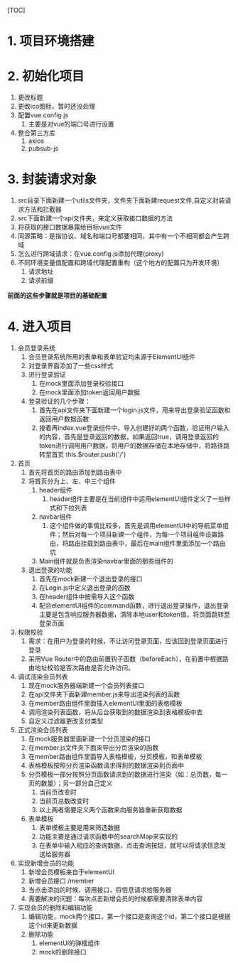 

[TOC]

# 1. 项目环境搭建

# 2. 初始化项目

1. 更改标题
2. 更改ico图标，暂时还没处理
3. 配置vue.config.js  
   1. 主要是对vue的端口号进行设置
4. 整合第三方库
   1. axios
   2. pubsub-js


# 3. 封装请求对象

1. src目录下面新建一个utils文件夹，文件夹下面新建request文件,自定义封装请求方法和拦截器
2. src下面新建一个api文件夹，来定义获取接口数据的方法
3. 将获取的接口数据暴露给目标vue文件
4. 同源策略：是指协议、域名和端口号都要相同，其中有一个不相同都会产生跨域
5. 怎么进行跨域请求：在vue.config.js添加代理(proxy)
6. 不同环境变量值配置和跨域代理配置重构（这个地方的配置只为开发环境）
   1. 请求地址
   2. 请求前缀

**前面的这些步骤就是项目的基础配置**

# 4. 进入项目

1. 会员登录系统
   1. 会员登录系统所用的表单和表单验证均来源于ElementUI组件
   2. 对登录界面添加了一些css样式
   3. 进行登录验证
      1. 在mock里面添加登录校验接口
      2. 在mock里面添加token返回用户数据
   4. 登录验证的几个步骤：
      1. 首先在api文件夹下面新建一个login.js文件，用来导出登录验证函数和返回用户数据函数
      2. 接着再index.vue登录组件中，导入创建好的两个函数，验证用户输入的内容，首先是登录返回的数据，如果返回true，调用登录返回的token进行调用用户数据，将用户的数据存储在本地存储中，将路径跳转至首页 this.$router.push('/')
2. 首页
   1. 首先将首页的路由添加到路由表中
   2. 将首页分为上、左、中三个组件
      1. header组件
         1. header组件主要是在当前组件中运用elementUI组件定义了一些样式和下拉列表
      2. navbar组件
         1. 这个组件做的事情比较多，首先是调用elementUI中的导航菜单组件；然后对每一个项目新建一个组件，为每一个项目组件设置路由，将路由挂载到路由表中，最后在main组件里面添加一个路由坑
      3. Main组件就是负责渲染navbar里面的那些组件的
   3. 退出登录的功能
      1. 首先在mock新建一个退出登录的接口
      2. 在Login.js中定义退出登录的函数
      3. 在header组件中按需导入这个函数
      4. 配合elementUI组件的command函数，进行退出登录操作，退出登录主要是包含响应服务器数据，清除本地user和token值，将页面跳转至登录页面
3. 权限校验
   1. 需求：在用户为登录的时候，不让访问登录页面，应该回到登录页面进行登录
   2. 采用Vue Router中的路由前置钩子函数（beforeEach），在前置中根据路由地址校验是否次路由是否允许访问。
4. 调试渲染会员列表
   1. 现在mock服务器端新建一个会员列表接口
   2. 在api文件夹下面新建member.js来导出渲染列表的函数
   3. 在member路由组件里面插入elementUI里面的表格模板
   4. 调用渲染列表函数，将从后台获取到的数据渲染到表格模板中去
   5. 自定义过滤器更改支付类型
5. 正式渲染会员列表
   1. 在mock服务器里面新建一个分页渲染的接口
   2. 在member.js文件夹下面来导出分页渲染的函数
   3. 在member路由组件里面导入表格模板，分页模板，和表单模板
   4. 表格模板按照分页渲染函数请求得到的数据渲染到页面中
   5. 分页模板一部分按照分页函数请求到的数据进行渲染（如：总页数，每一页的数量）；另一部分自己定义
      1. 当前页改变时
      2. 当前页总数改变时
      3. 以上两者需要定义两个函数来向服务器重新获取数据
   6. 表单模板
      1. 表单模板主要是用来筛选数据
      2. 功能主要是通过请求函数中的searchMap来实现的
      3. 在表单中输入相应的查询数据，点击查询按钮，就可以将请求信息发送给服务器
6. 实现新增会员的功能
   1. 新增会员模板来自于elementUI
   2. 新增会员接口 /member
   3. 当点击添加的时候，调用接口，将信息请求给服务器
   4. 需要解决的问题：每次点击新增会员的时候都需要清除表单内容
7. 实现会员的删除和编辑功能
   1. 编辑功能，mock两个接口，第一个接口是查询这个id，第二个接口是根据这个id来更新数据
   2. 删除功能
      1. elementUI的弹框组件
      2. mock的删除接口